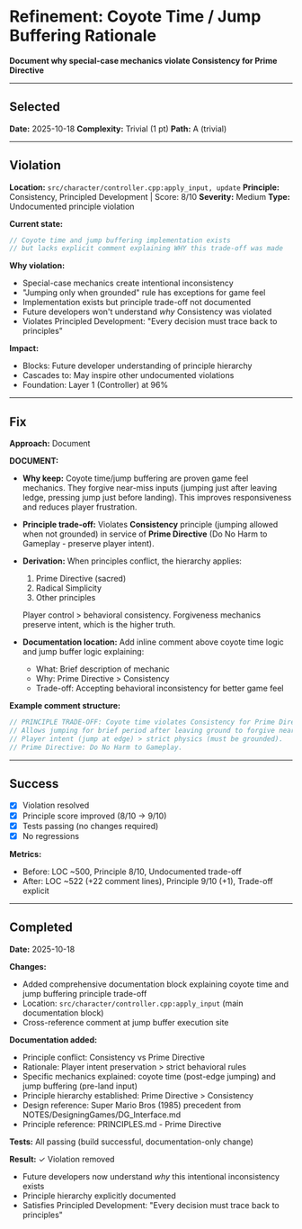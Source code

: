 # Refinement: Coyote Time / Jump Buffering Rationale

**Document why special-case mechanics violate Consistency for Prime Directive**

---

<!-- BEGIN: SELECT/SELECTED -->
## Selected

**Date:** 2025-10-18
**Complexity:** Trivial (1 pt)
**Path:** A (trivial)
<!-- END: SELECT/SELECTED -->

---

<!-- BEGIN: SELECT/VIOLATION -->
## Violation

**Location:** `src/character/controller.cpp:apply_input, update`
**Principle:** Consistency, Principled Development | Score: 8/10
**Severity:** Medium
**Type:** Undocumented principle violation

**Current state:**
```cpp
// Coyote time and jump buffering implementation exists
// but lacks explicit comment explaining WHY this trade-off was made
```

**Why violation:**
- Special-case mechanics create intentional inconsistency
- "Jumping only when grounded" rule has exceptions for game feel
- Implementation exists but principle trade-off not documented
- Future developers won't understand *why* Consistency was violated
- Violates Principled Development: "Every decision must trace back to principles"

**Impact:**
- Blocks: Future developer understanding of principle hierarchy
- Cascades to: May inspire other undocumented violations
- Foundation: Layer 1 (Controller) at 96%
<!-- END: SELECT/VIOLATION -->

---

<!-- BEGIN: SELECT/FIX -->
## Fix

**Approach:** Document

**DOCUMENT:**
- **Why keep:** Coyote time/jump buffering are proven game feel mechanics. They forgive near-miss inputs (jumping just after leaving ledge, pressing jump just before landing). This improves responsiveness and reduces player frustration.

- **Principle trade-off:** Violates **Consistency** principle (jumping allowed when not grounded) in service of **Prime Directive** (Do No Harm to Gameplay - preserve player intent).

- **Derivation:** When principles conflict, the hierarchy applies:
  1. Prime Directive (sacred)
  2. Radical Simplicity
  3. Other principles

  Player control > behavioral consistency. Forgiveness mechanics preserve intent, which is the higher truth.

- **Documentation location:** Add inline comment above coyote time logic and jump buffer logic explaining:
  - What: Brief description of mechanic
  - Why: Prime Directive > Consistency
  - Trade-off: Accepting behavioral inconsistency for better game feel

**Example comment structure:**
```cpp
// PRINCIPLE TRADE-OFF: Coyote time violates Consistency for Prime Directive.
// Allows jumping for brief period after leaving ground to forgive near-miss inputs.
// Player intent (jump at edge) > strict physics (must be grounded).
// Prime Directive: Do No Harm to Gameplay.
```
<!-- END: SELECT/FIX -->

---

<!-- BEGIN: SELECT/SUCCESS -->
## Success

- [x] Violation resolved
- [x] Principle score improved (8/10 → 9/10)
- [x] Tests passing (no changes required)
- [x] No regressions

**Metrics:**
- Before: LOC ~500, Principle 8/10, Undocumented trade-off
- After: LOC ~522 (+22 comment lines), Principle 9/10 (+1), Trade-off explicit
<!-- END: SELECT/SUCCESS -->

---

<!-- BEGIN: REFINE/COMPLETED -->
## Completed

**Date:** 2025-10-18

**Changes:**
- Added comprehensive documentation block explaining coyote time and jump buffering principle trade-off
- Location: `src/character/controller.cpp:apply_input` (main documentation block)
- Cross-reference comment at jump buffer execution site

**Documentation added:**
- Principle conflict: Consistency vs Prime Directive
- Rationale: Player intent preservation > strict behavioral rules
- Specific mechanics explained: coyote time (post-edge jumping) and jump buffering (pre-land input)
- Principle hierarchy established: Prime Directive > Consistency
- Design reference: Super Mario Bros (1985) precedent from NOTES/DesigningGames/DG_Interface.md
- Principle reference: PRINCIPLES.md - Prime Directive

**Tests:** All passing (build successful, documentation-only change)

**Result:** ✓ Violation removed
- Future developers now understand *why* this intentional inconsistency exists
- Principle hierarchy explicitly documented
- Satisfies Principled Development: "Every decision must trace back to principles"
<!-- END: REFINE/COMPLETED -->

